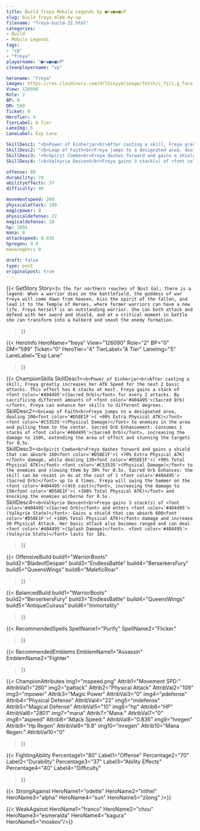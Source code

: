 ```yaml
---
title: Build freya Mobile Legends by ■•▪■▪■vP
slug: build-freya-mlbb-by-vp
filename: "freya-build-22.html"
categories: 
- Build 
- Mobile Legends
tags: 
- "vp"
- "freya"
playername: "■•▪■▪■vP"
cleanplayername: "vp"

heroname: "freya"
images: https://res.cloudinary.com/drlhixyyd/image/fetch/c_fill,g_face,f_auto/https://cdn2-build.mobagenie.my.id/p/images/banner/full/freya.jpg
View: 126090 
Role: 2 
BP: 0
DM: 599 
Ticket: 0 
HeroTier: 4 
TierLabel: A Tier 
LaneImg: 5
LaneLabel: Exp Lane 

SkillDesc1: "<b>Power of Einherjar<br>After casting a skill, Freya greatly increases her ATK Speed for the next 2 basic attacks. This effect has 6 stacks at most. Freya gains a stack of <font color='#404495'>(Sacred Orb)</font> for every 2 attacks. By sacrificing different amounts of <font color='#404495'>(Sacred Orb)</font>, Freya can enhance her skills to different degrees."   
SkillDesc2: "<b>Leap of Faith<br>Freya jumps to a designated area, dealing 200<font color='#D58E1F'>( +80% Extra Physical ATK)</font> <font color='#C53535'>(Physical Damage)</font> to enemies in the area and pulling them to the center. Sacred Orb Enhancement: Consumes 1 stacks of <font color='#404495'>(Sacred Orb)</font>, increasing the damage to 150%, extending the area of effect and stunning the targets for 0.5s."   
SkillDesc3: "<b>Spirit Combo<br>Freya dashes forward and gains a shield that can absorb 160<font color='#D58E1F'>( +70% Extra Physical ATK)</font> damage, while dealing 130<font color='#D58E1F'>( +90% Total Physical ATK)</font> <font color='#C53535'>(Physical Damage)</font> to the enemies and slowing them by 30% for 0.5s. Sacred Orb Enhances: the skill can be recast in 4s at the cost of 1 <font color='#404495'>(Sacred Orb)</font> up to 4 times. Freya will swing the hammer on the <font color='#404495'>(4th cast)</font>, increasing the damage to 156<font color='#D58E1F'>( +108% Total Physical ATK)</font> and knocking the enemies airborne for 0.5s."   
SkillDesc4: "<b>Valkyrie Descent<br>Freya gains 3 stack(s) of <font color='#404495'>(Sacred Orb)</font> and enters <font color='#404495'>(Valkyrie State)</font>: Gains a shield that can absorb 600<font color='#D58E1F'>( +180% Total Physical ATK)</font> damage and increase 30 Physical Attack. Her basic attack also becomes ranged and can deal <font color='#404495'>(Splash Damage)</font>. <font color='#404495'>(Valkyrie State)</font> lasts for 10s."  

offense: 80 
durability: 70 
abilityeffects: 37 
difficulty: 40 

movementspeed: 260
physicalattack: 109
magicpower: 0
physicaldefense: 22
magicaldefense: 10
hp: 2801
mana: 0
attackspeed: 0.836
hpregen: 9.8
manaregen:: 0

draft: false
type: post
originalpost: true
---
```



{{< GetStory 
Story=` In the far northern reaches of Nost Gal, there is a legend: When a warrior dies on the battlefield, the goddess of war Freya will come down from heaven, kiss the spirit of the fallen, and lead it to the Temple of Heroes, where former warriors can have a new life. Freya herself is an outstanding warrior. She can both attack and defend with her sword and shield, and at a critical moment in battle she can transform into a halberd and smash the enemy formation. ` 
>}}

{{< HeroInfo 
HeroName="freya" 
View="126090" 
Role="2" 
BP="0" 
DM="599" 
Ticket="0" 
HeroTier="4" 
TierLabel="A Tier" 
LaneImg="5" 
LaneLabel="Exp Lane" 
>}}
 
{{< ChampionSkills 
SkillDesc1=`<b>Power of Einherjar<br>After casting a skill, Freya greatly increases her ATK Speed for the next 2 basic attacks. This effect has 6 stacks at most. Freya gains a stack of <font color='#404495'>(Sacred Orb)</font> for every 2 attacks. By sacrificing different amounts of <font color='#404495'>(Sacred Orb)</font>, Freya can enhance her skills to different degrees.`   
SkillDesc2=`<b>Leap of Faith<br>Freya jumps to a designated area, dealing 200<font color='#D58E1F'>( +80% Extra Physical ATK)</font> <font color='#C53535'>(Physical Damage)</font> to enemies in the area and pulling them to the center. Sacred Orb Enhancement: Consumes 1 stacks of <font color='#404495'>(Sacred Orb)</font>, increasing the damage to 150%, extending the area of effect and stunning the targets for 0.5s.`   
SkillDesc3=`<b>Spirit Combo<br>Freya dashes forward and gains a shield that can absorb 160<font color='#D58E1F'>( +70% Extra Physical ATK)</font> damage, while dealing 130<font color='#D58E1F'>( +90% Total Physical ATK)</font> <font color='#C53535'>(Physical Damage)</font> to the enemies and slowing them by 30% for 0.5s. Sacred Orb Enhances: the skill can be recast in 4s at the cost of 1 <font color='#404495'>(Sacred Orb)</font> up to 4 times. Freya will swing the hammer on the <font color='#404495'>(4th cast)</font>, increasing the damage to 156<font color='#D58E1F'>( +108% Total Physical ATK)</font> and knocking the enemies airborne for 0.5s.`   
SkillDesc4=`<b>Valkyrie Descent<br>Freya gains 3 stack(s) of <font color='#404495'>(Sacred Orb)</font> and enters <font color='#404495'>(Valkyrie State)</font>: Gains a shield that can absorb 600<font color='#D58E1F'>( +180% Total Physical ATK)</font> damage and increase 30 Physical Attack. Her basic attack also becomes ranged and can deal <font color='#404495'>(Splash Damage)</font>. <font color='#404495'>(Valkyrie State)</font> lasts for 10s.`   
>}}

{{< OffensiveBuild 
build1="WarriorBoots"  
build2="BladeofDespair" 
build3="EndlessBattle" 
build4="BerserkersFury" 
build5="QueensWings" 
build6="MaleficRoar" 
>}} 

{{< BalancedBuild 
build1="WarriorBoots"  
build2="BerserkersFury" 
build3="EndlessBattle" 
build4="QueensWings" 
build5="AntiqueCuirass" 
build6="Immortality" 
>}}


{{< RecommendedSpells 
SpellName1="Purify" 
SpellName2="Flicker" 
>}}  

{{< RecommendedEmblems 
EmblemName1="Assassin" 
EmblemName2="Fighter" 
>}}   


{{< ChampionAttributes
img1="mspeed.png" Attrib1="Movement SPD:" AttribVal1="260"
img2="pattack" Attrib2="Physical Attack" AttribVal2="109"
img3="mpower" Attrib3="Magic Power" AttribVal3="0"
img4="pdefense" Attrib4="Physical Defense" AttribVal4="22"
img5="mdefense" Attrib5="Magical Defense" AttribVal5="10"
img6="hp" Attrib6="HP" AttribVal6="2801"
img7="mana" Attrib7="Mana:" AttribVal7="0"
img8="aspeed" Attrib8="Attack Speed:" AttribVal8="0.836"
img9="hregen" Attrib9="Hp Regen" AttribVal9="9.8"
img10="mregen" Attrib10="Mana Regen:" AttribVal10="0"
>}}


{{< FightingAbility
Percentage1="80" Label1="Offense"
Percentage2="70" Label2="Durability"
Percentage3="37" Label3="Ability Effects"
Percentage4="40" Label4="Difficulty"
 >}}

{{< StrongAgainst 
HeroName1="odette"
HeroName2="irithel"
HeroName3="alpha"
HeroName4="sun"
HeroName5="zilong"
/>}}

{{< WeakAgainst
HeroName1="franco"
HeroName2="chou"
HeroName3="esmeralda"
HeroName4="kagura"
HeroName5="moskov"/>}}
